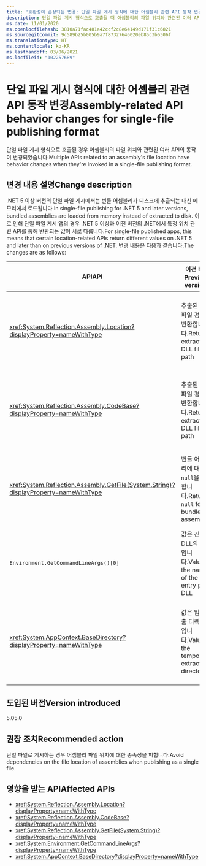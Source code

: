 ```yaml
---
title: '호환성이 손상되는 변경: 단일 파일 게시 형식에 대한 어셈블리 관련 API 동작 변경'
description: 단일 파일 게시 형식으로 호출될 때 어셈블리의 파일 위치와 관련된 여러 API의 동작이 변경되는 핵심 .NET 라이브러리의 .NET 5 호환성이 손상되는 변경에 관해 알아봅니다.
ms.date: 11/01/2020
ms.openlocfilehash: 3810a71fac481a42ccf2c8e64149d171f31c6821
ms.sourcegitcommit: 9c589b25b005b9a7f87327646020eb85c3b6306f
ms.translationtype: HT
ms.contentlocale: ko-KR
ms.lasthandoff: 03/06/2021
ms.locfileid: "102257689"
---
```

# <a name="assembly-related-api-behavior-changes-for-single-file-publishing-format"></a><span data-ttu-id="7a619-103">단일 파일 게시 형식에 대한 어셈블리 관련 API 동작 변경</span><span class="sxs-lookup"><span data-stu-id="7a619-103">Assembly-related API behavior changes for single-file publishing format</span></span>

<span data-ttu-id="7a619-104">단일 파일 게시 형식으로 호출된 경우 어셈블리의 파일 위치와 관련된 여러 API의 동작이 변경되었습니다.</span><span class="sxs-lookup"><span data-stu-id="7a619-104">Multiple APIs related to an assembly's file location have behavior changes when they're invoked in a single-file publishing format.</span></span>

## <a name="change-description"></a><span data-ttu-id="7a619-105">변경 내용 설명</span><span class="sxs-lookup"><span data-stu-id="7a619-105">Change description</span></span>

<span data-ttu-id="7a619-106">.NET 5 이상 버전의 단일 파일 게시에서는 번들 어셈블리가 디스크에 추출되는 대신 메모리에서 로드됩니다.</span><span class="sxs-lookup"><span data-stu-id="7a619-106">In single-file publishing for .NET 5 and later versions, bundled assemblies are loaded from memory instead of extracted to disk.</span></span> <span data-ttu-id="7a619-107">이로 인해 단일 파일 게시 앱의 경우 .NET 5 이상과 이전 버전의 .NET에서 특정 위치 관련 API를 통해 반환되는 값이 서로 다릅니다.</span><span class="sxs-lookup"><span data-stu-id="7a619-107">For single-file published apps, this means that certain location-related APIs return different values on .NET 5 and later than on previous versions of .NET.</span></span> <span data-ttu-id="7a619-108">변경 내용은 다음과 같습니다.</span><span class="sxs-lookup"><span data-stu-id="7a619-108">The changes are as follows:</span></span>

| <span data-ttu-id="7a619-109">API</span><span class="sxs-lookup"><span data-stu-id="7a619-109">API</span></span> | <span data-ttu-id="7a619-110">이전 버전</span><span class="sxs-lookup"><span data-stu-id="7a619-110">Previous versions</span></span> | <span data-ttu-id="7a619-111">.NET 5 이상</span><span class="sxs-lookup"><span data-stu-id="7a619-111">.NET 5 and later</span></span> |
| - | - | - |
| <xref:System.Reflection.Assembly.Location?displayProperty=nameWithType> | <span data-ttu-id="7a619-112">추출된 DLL 파일 경로를 반환합니다.</span><span class="sxs-lookup"><span data-stu-id="7a619-112">Returns extracted DLL file path</span></span> | <span data-ttu-id="7a619-113">번들 어셈블리에 대해 빈 문자열을 반환합니다.</span><span class="sxs-lookup"><span data-stu-id="7a619-113">Returns empty string for bundled assemblies</span></span> |
| <xref:System.Reflection.Assembly.CodeBase?displayProperty=nameWithType> | <span data-ttu-id="7a619-114">추출된 DLL 파일 경로를 반환합니다.</span><span class="sxs-lookup"><span data-stu-id="7a619-114">Returns extracted DLL file path</span></span> | <span data-ttu-id="7a619-115">번들 어셈블리에 대해 예외를 throw합니다.</span><span class="sxs-lookup"><span data-stu-id="7a619-115">Throws exception for bundled assemblies</span></span> |
| <xref:System.Reflection.Assembly.GetFile(System.String)?displayProperty=nameWithType> | <span data-ttu-id="7a619-116">번들 어셈블리에 대해 `null`을 반환합니다.</span><span class="sxs-lookup"><span data-stu-id="7a619-116">Returns `null` for bundled assemblies</span></span> | <span data-ttu-id="7a619-117">번들 어셈블리에 대해 예외를 throw합니다.</span><span class="sxs-lookup"><span data-stu-id="7a619-117">Throws exception for bundled assemblies</span></span> |
| `Environment.GetCommandLineArgs()[0]` | <span data-ttu-id="7a619-118">값은 진입점 DLL의 이름입니다.</span><span class="sxs-lookup"><span data-stu-id="7a619-118">Value is the name of the entry point DLL</span></span> | <span data-ttu-id="7a619-119">값은 호스트 실행 파일의 이름입니다.</span><span class="sxs-lookup"><span data-stu-id="7a619-119">Value is the name of the host executable</span></span> |
| <xref:System.AppContext.BaseDirectory?displayProperty=nameWithType> | <span data-ttu-id="7a619-120">값은 임시 추출 디렉터리입니다.</span><span class="sxs-lookup"><span data-stu-id="7a619-120">Value is the temporary extraction directory</span></span> | <span data-ttu-id="7a619-121">값은 호스트 실행 파일을 포함하는 디렉터리입니다.</span><span class="sxs-lookup"><span data-stu-id="7a619-121">Value is the containing directory of the host executable</span></span> |

## <a name="version-introduced"></a><span data-ttu-id="7a619-122">도입된 버전</span><span class="sxs-lookup"><span data-stu-id="7a619-122">Version introduced</span></span>

<span data-ttu-id="7a619-123">5.0</span><span class="sxs-lookup"><span data-stu-id="7a619-123">5.0</span></span>

## <a name="recommended-action"></a><span data-ttu-id="7a619-124">권장 조치</span><span class="sxs-lookup"><span data-stu-id="7a619-124">Recommended action</span></span>

<span data-ttu-id="7a619-125">단일 파일로 게시하는 경우 어셈블리 파일 위치에 대한 종속성을 피합니다.</span><span class="sxs-lookup"><span data-stu-id="7a619-125">Avoid dependencies on the file location of assemblies when publishing as a single file.</span></span>

## <a name="affected-apis"></a><span data-ttu-id="7a619-126">영향을 받는 API</span><span class="sxs-lookup"><span data-stu-id="7a619-126">Affected APIs</span></span>

- <xref:System.Reflection.Assembly.Location?displayProperty=nameWithType>
- <xref:System.Reflection.Assembly.CodeBase?displayProperty=nameWithType>
- <xref:System.Reflection.Assembly.GetFile(System.String)?displayProperty=nameWithType>
- <xref:System.Environment.GetCommandLineArgs?displayProperty=nameWithType>
- <xref:System.AppContext.BaseDirectory?displayProperty=nameWithType>

<!--

### Category

Core .NET libraries

### Affected APIs

- `P:System.Reflection.Assembly.Location`
- `P:System.Reflection.Assembly.CodeBase`
- `M:System.Reflection.Assembly.GetFile(System.String)`
- `M:System.Environment.GetCommandLineArgs`
- `P:System.AppContext.BaseDirectory`

-->
